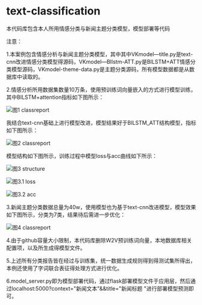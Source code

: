 # text-classification
本代码库包含本人所用情感分类与新闻主题分类模型，模型部署等代码

注意：

1.本案例包含情感分析与新闻主题分类模型，其中其中VKmodel—title.py是text-cnn改进情感分类模型得源码，VKmodel—BIlstm-ATT.py是BILSTM+ATT情感分类模型源码，VKmodel-theme-data.py是主题分类源码，所有模型数据都是从数据库中读取的。

2.情感分析所用数据集数量10万条，使用预训练词向量嵌入的方式进行模型训练，其中BILSTM+attention指标如下图所示： 

![图1 classreport](https://github.com/yanhan19940405/text-classification/blob/master/image/bilstmatt.png)

我结合text-cnn基础上进行模型改进，模型结果好于BILSTM_ATT结构模型，指标如下图所示： 

![图2 classreport](https://github.com/yanhan19940405/text-classification/blob/master/image/1.png)

模型结构如下图所示，训练过程中模型loss与acc曲线如下所示：  

![图3 structure](https://github.com/yanhan19940405/text-classification/blob/master/image/structure.png)

![图3.1 loss](https://github.com/yanhan19940405/text-classification/blob/master/image/loss.png)

![图3.2 acc](https://github.com/yanhan19940405/text-classification/blob/master/image/acc.png)

3.新闻主题分类数据总量为40w，使用模型也为基于text-cnn改进模型，模型效果如下图所示，分类为7类，结果待后需进一步优化：  

![图4 classreport](https://github.com/yanhan19940405/text-classification/blob/master/image/theme.png)

4.由于github容量大小限制，本代码库删除W2V预训练词向量，本地数据库相关配置项，以及所生成得模型文件。

5.上述所有分类报告皆在经过与训练集，统一数据生成规则得到得测试集所得出，本例还使用了字词联合表征得处理方式进行优化。  

6.model_server.py即为模型部署代码，通过flask部署模型文件于应用层，然后通过localhost:5000?context="新闻文本"&&title="新闻标题 "进行部署模型预测即可。
